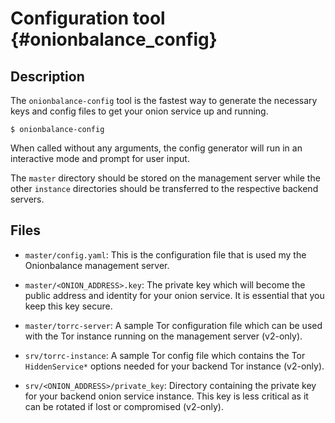 # Configuration tool {#onionbalance_config}

## Description

The `onionbalance-config` tool is the fastest way to generate the
necessary keys and config files to get your onion service up and
running.

```console
$ onionbalance-config
```

When called without any arguments, the config generator will run in an
interactive mode and prompt for user input.

The `master` directory should be stored on the management server while
the other `instance` directories should be transferred to the respective
backend servers.

## Files

* `master/config.yaml`: This is the configuration file that is used my the
  Onionbalance management server.

* `master/<ONION_ADDRESS>.key`: The private key which will become the public
  address and identity for your onion service. It is essential that you keep
  this key secure.

* `master/torrc-server`: A sample Tor configuration file which can be used with
  the Tor instance running on the management server (v2-only).

* `srv/torrc-instance`: A sample Tor config file which contains the Tor
  `HiddenService*` options needed for your backend Tor instance (v2-only).

* `srv/<ONION_ADDRESS>/private_key`: Directory containing the private key for
  your backend onion service instance. This key is less critical as it can be
  rotated if lost or compromised (v2-only).
